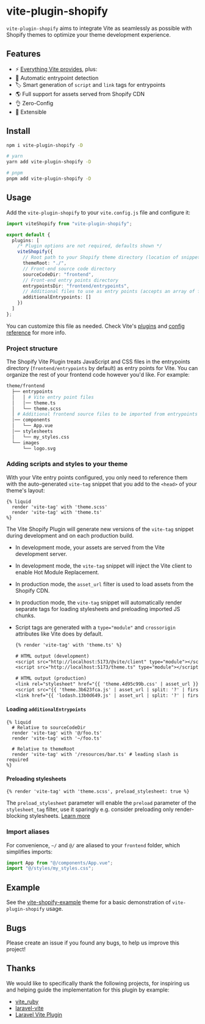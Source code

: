 # vite-plugin-shopify

`vite-plugin-shopify` aims to integrate Vite as seamlessly as possible with Shopify themes to optimize your theme development experience.

## Features

- ⚡️ [Everything Vite provides](https://vitejs.dev/guide/features.html), plus:
- 🤖 Automatic entrypoint detection
- 🏷 Smart generation of `script` and `link` tags for entrypoints
- 🌎 Full support for assets served from Shopify CDN
- 👌 Zero-Config
- 🔩 Extensible

## Install

```bash
npm i vite-plugin-shopify -D

# yarn
yarn add vite-plugin-shopify -D

# pnpm
pnpm add vite-plugin-shopify -D
```

## Usage

Add the `vite-plugin-shopify` to your `vite.config.js` file and configure it:

```ts
import viteShopify from "vite-plugin-shopify";

export default {
  plugins: [
    /* Plugin options are not required, defaults shown */
    viteShopify({
      // Root path to your Shopify theme directory (location of snippets, sections, templates, etc.)
      themeRoot: "./",
      // Front-end source code directory
      sourceCodeDir: "frontend",
      // Front-end entry points directory
      entrypointsDir: "frontend/entrypoints",
      // Additional files to use as entry points (accepts an array of file paths or glob patterns)
      additionalEntrypoints: []
    })
  ]
};
```

You can customize this file as needed. Check Vite's [plugins](https://vitejs.dev/plugins/) and [config reference](https://vitejs.dev/config/) for more info.

### Project structure

The Shopify Vite Plugin treats JavaScript and CSS files in the entrypoints directory (`frontend/entrypoints` by default) as entry points for Vite. You can organize the rest of your frontend code however you'd like. For example:

```bash
theme/frontend
  ├── entrypoints
  │   │ # Vite entry point files
  │   │── theme.ts
  │   └── theme.scss
  │ # Additional frontend source files to be imported from entrypoints
  │── components
  │   └── App.vue
  │── stylesheets
  │   └── my_styles.css
  └── images
      └── logo.svg
```

### Adding scripts and styles to your theme

With your Vite entry points configured, you only need to reference them with the auto-generated `vite-tag` snippet that you add to the `<head>` of your theme's layout:

```liquid
{% liquid
  render 'vite-tag' with 'theme.scss'
  render 'vite-tag' with 'theme.ts'
%}
```

The Vite Shopify Plugin will generate new versions of the `vite-tag` snippet during development and on each production build.

- In development mode, your assets are served from the Vite development server.
- In development mode, the `vite-tag` snippet will inject the Vite client to enable Hot Module Replacement.
- In production mode, the `asset_url` filter is used to load assets from the Shopify CDN.
- In production mode, the `vite-tag` snippet will automatically render separate tags for loading stylesheets and preloading imported JS chunks.
- Script tags are generated with a `type="module"` and `crossorigin` attributes like Vite does by default.

  ```txt
  {% render 'vite-tag' with 'theme.ts' %}

  # HTML output (development)
  <script src="http://localhost:5173/@vite/client" type="module"></script>
  <script src="http://localhost:5173/theme.ts" type="module"></script>

  # HTML output (production)
  <link rel="stylesheet" href="{{ 'theme.4d95c99b.css' | asset_url }}">
  <script src="{{ 'theme.3b623fca.js' | asset_url | split: '?' | first }}" type="module" crossorigin="anonymous"></script>
  <link href="{{ 'lodash.13b0d649.js' | asset_url | split: '?' | first }}" rel="modulepreload" as="script" crossorigin="anonymous">
  ```

#### Loading `additionalEntrypoints`

```liquid
{% liquid
  # Relative to sourceCodeDir
  render 'vite-tag' with '@/foo.ts'
  render 'vite-tag' with '~/foo.ts'

  # Relative to themeRoot
  render 'vite-tag' with '/resources/bar.ts' # leading slash is required
%}
```

#### Preloading stylesheets

```liquid
{% render 'vite-tag' with 'theme.scss', preload_stylesheet: true %}
```

The `preload_stylesheet` parameter will enable the `preload` parameter of the `stylesheet_tag` filter, use it sparingly e.g. consider preloading only render-blocking stylesheets. [Learn more](https://shopify.dev/themes/best-practices/performance#use-resource-hints-to-preload-key-resources)

### Import aliases

For convenience, `~/` and `@/` are aliased to your `frontend` folder, which simplifies imports:

```ts
import App from "@/components/App.vue";
import "@/styles/my_styles.css";
```

## Example

See the [vite-shopify-example](https://github.com/barrel/barrel-shopify/tree/main/themes/vite-shopify-example) theme for a basic demonstration of `vite-plugin-shopify` usage.

## Bugs

Please create an issue if you found any bugs, to help us improve this project!

## Thanks

We would like to specifically thank the following projects, for inspiring us and helping guide the implementation for this plugin by example:

- [vite_ruby](https://github.com/ElMassimo/vite_ruby)
- [laravel-vite](https://github.com/innocenzi/laravel-vite)
- [Laravel Vite Plugin](https://github.com/laravel/vite-plugin)
